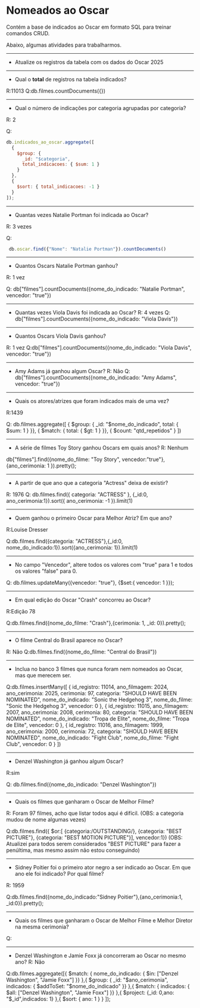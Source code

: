 # Nomeados ao Oscar

Contém a base de indicados ao Oscar em formato SQL para treinar comandos CRUD. 

Abaixo, algumas atividades para trabalharmos.

--- 

* Atualize os registros da tabela com os dados do Oscar 2025

---

* Qual o **total** de registros na tabela indicados?

R:11013
Q:db.filmes.countDocuments({})

---

* Qual o número de indicações por categoria agrupadas por categoria?

R: 2

Q:
```js
db.indicados_ao_oscar.aggregate([
  {
    $group: {
      _id: "$categoria",  
      total_indicacoes: { $sum: 1 }  
    }
  },
  {
    $sort: { total_indicacoes: -1 } 
  }
]);
```

---

* Quantas vezes Natalie Portman foi indicada ao Oscar?

R: 3 vezes

Q:
```js
 db.oscar.find({"Nome": "Natalie Portman"}).countDocuments()
```

---

* Quantos Oscars Natalie Portman ganhou?

R: 1 vez

Q:
db["filmes"].countDocuments({nome_do_indicado: "Natalie Portman", vencedor: "true"})


---

* Quantas vezes Viola Davis foi indicada ao Oscar?
R: 4 vezes
Q: db["filmes"].countDocuments({nome_do_indicado: "Viola Davis"})

---

* Quantos Oscars Viola Davis ganhou?

R: 1 vez
Q:db["filmes"].countDocuments({nome_do_indicado: "Viola Davis", vencedor: "true"})


---

* Amy Adams já ganhou algum Oscar?
R: Não
Q: db["filmes"].countDocuments({nome_do_indicado: "Amy Adams", vencedor: "true"})

---

* Quais os atores/atrizes que foram indicados mais de uma vez?

R:1439

Q: db.filmes.aggregate([
  { $group: { 
      _id: "$nome_do_indicado", 
      total: { $sum: 1 } 
  }},
  { $match: { total: { $gt: 1 } }},
  { $count: "qtd_repetidos" }
])


---

* A série de filmes Toy Story ganhou Oscars em quais anos?
R: Nenhum

db["filmes"].find({nome_do_filme: "Toy Story", vencedor:"true"},
                  {ano_cerimonia: 1 }).pretty();

---

* A partir de que ano que a categoria "Actress" deixa de existir? 

R: 1976
Q: db.filmes.find({ categoria: "ACTRESS" }, {_id:0, ano_cerimonia:1}).sort({ ano_cerimonia: -1 }).limit(1)

---

* Quem ganhou o primeiro Oscar para Melhor Atriz? Em que ano?

R:Louise Dresser

Q:db.filmes.find({categoria: "ACTRESS"},{_id:0, nome_do_indicado:1}).sort({ano_cerimonia: 1}).limit(1)


---

* No campo "Vencedor", altere todos os valores com "true" para 1 e todos os valores "false" para 0.

Q:
db.filmes.updateMany({vencedor: "true"}, {$set:{
  vencedor: 1
}});



---

* Em qual edição do Oscar "Crash" concorreu ao Oscar?

R:Edição 78

Q:db.filmes.find({nome_do_filme: "Crash"},{cerimonia: 1, _id: 0}).pretty();

---

* O filme Central do Brasil aparece no Oscar?

R: Não
Q:db.filmes.find({nome_do_filme: "Central do Brasil"})


---

* Inclua no banco 3 filmes que nunca foram nem nomeados ao Oscar, mas que merecem ser. 

Q:db.filmes.insertMany([
  {
    id_registro: 11014,
    ano_filmagem: 2024,
    ano_cerimonia: 2025,
    cerimonia: 97,
    categoria: "SHOULD HAVE BEEN NOMINATED",
    nome_do_indicado: "Sonic the Hedgehog 3",
    nome_do_filme: "Sonic the Hedgehog 3",
    vencedor: 0
  },
  {
    id_registro: 11015,
    ano_filmagem: 2007,
    ano_cerimonia: 2008,
    cerimonia: 80,
    categoria: "SHOULD HAVE BEEN NOMINATED",
    nome_do_indicado: "Tropa de Elite",
    nome_do_filme: "Tropa de Elite",
    vencedor: 0
  },
  {
    id_registro: 11016,
    ano_filmagem: 1999,
    ano_cerimonia: 2000,
    cerimonia: 72,
    categoria: "SHOULD HAVE BEEN NOMINATED",
    nome_do_indicado: "Fight Club",
    nome_do_filme: "Fight Club",
    vencedor: 0
  }
])

---

* Denzel Washington já ganhou algum Oscar?

R:sim

Q: db.filmes.find({nome_do_indicado: "Denzel Washington"})

---

* Quais os filmes que ganharam o Oscar de Melhor Filme?

R: Foram 97 filmes, acho que listar todos aqui é difícil. (OBS: a categoria mudou de nome algumas vezes)

Q:db.filmes.find({
  $or:[
    {categoria:/OUTSTANDING/}, {categoria: "BEST PICTURE"}, {categoria: "BEST MOTION PICTURE"}],
  vencedor:1})
(OBS: Atualizei para todos serem considerados "BEST PICTURE" para fazer a penúltima, mas mesmo assim não estou conseguindo)


---

* Sidney Poitier foi o primeiro ator negro a ser indicado ao Oscar. Em que ano ele foi indicado? Por qual filme?

R: 1959

Q:db.filmes.find({nome_do_indicado:"Sidney Poitier"},{ano_cerimonia:1, _id:0}).pretty();


---

* Quais os filmes que ganharam o Oscar de Melhor Filme e Melhor Diretor na mesma cerimonia?

Q:


---

* Denzel Washington e Jamie Foxx já concorreram ao Oscar no mesmo ano?
R: Não

Q:db.filmes.aggregate([{
    $match: {
      nome_do_indicado: { $in: ["Denzel Washington", "Jamie Foxx"] }}
  },{
    $group: {
      _id: "$ano_cerimonia",
      indicados: { $addToSet: "$nome_do_indicado" }}
  },{
    $match: {
      indicados: { $all: ["Denzel Washington", "Jamie Foxx"] }}
  },{
    $project: {_id: 0,ano: "$_id",indicados: 1}
  },{
    $sort: { ano: 1 }
  }
]);